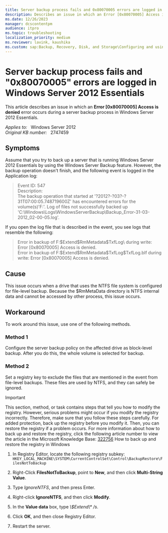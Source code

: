 ```yaml
---
title: Server backup process fails and 0x80070005 errors are logged in Windows Server 2012 Essentials
description: Describes an issue in which an Error [0x80070005] Access is denied occurs during a server backup process in Windows Server 2012 Essentials. Provides workarounds.
ms.date: 12/26/2023
manager: dcscontentpm
audience: itpro
ms.topic: troubleshooting
localization_priority: medium
ms.reviewer: lavink, kaushika
ms.custom: sap:Backup, Recovery, Disk, and Storage\Configuring and using Windows Backup or other recovery, csstroubleshoot
---
```

# Server backup process fails and "0x80070005" errors are logged in Windows Server 2012 Essentials

This article describes an issue in which an **Error [0x80070005] Access is denied** error occurs during a server backup process in Windows Server 2012 Essentials.

_Applies to:_ &nbsp; Windows Server 2012  
_Original KB number:_ &nbsp; 2747459

## Symptoms

Assume that you try to back up a server that is running Windows Server 2012 Essentials by using the Windows Server Backup feature. However, the backup operation doesn't finish, and the following event is logged in the Application log:

> Event ID: 547  
Description:  
The backup operation that started at '?2012?-?03?-?31T07:00:05.748719600Z' has encountered errors for the volume(s)'F:'. Log of files not successfully backed up 'C:\Windows\Logs\WindowsServerBackup\Backup_Error-31-03-2012_02-00-05.log'.  

If you open the log file that is described in the event, you see logs that resemble the following:

> Error in backup of F:\$Extend\$RmMetadata\$TxfLog\ during write: Error [0x80070005] Access is denied.  
Error in backup of F:\$Extend\$RmMetadata\$TxfLog\$TxfLog.blf during write: Error [0x80070005] Access is denied.  

## Cause

This issue occurs when a drive that uses the NTFS file system is configured for file-level backup. Because the $RmMetaData directory is NTFS internal data and cannot be accessed by other process, this issue occurs.

## Workaround

To work around this issue, use one of the following methods.

### Method 1

Configure the server backup policy on the affected drive as block-level backup. After you do this, the whole volume is selected for backup.

### Method 2

Set a registry key to exclude the files that are mentioned in the event from file-level backups. These files are used by NTFS, and they can safely be ignored.

> [!IMPORTANT]
> This section, method, or task contains steps that tell you how to modify the registry. However, serious problems might occur if you modify the registry incorrectly. Therefore, make sure that you follow these steps carefully. For added protection, back up the registry before you modify it. Then, you can restore the registry if a problem occurs. For more information about how to back up and restore the registry, click the following article number to view the article in the Microsoft Knowledge Base: [322756](https://support.microsoft.com/help/322756) How to back up and restore the registry in Windows  

1. In Registry Editor, locate the following registry subkey:
    `HKEY_LOCAL_MACHINE\SYSTEM\CurrentControlSet\Control\BackupRestore\FilesNotToBackup`  

2. Right-Click **FilesNotToBackup**, point to **New**, and then click **Multi-String Value**.
3. Type *IgnoreNTFS*, and then press Enter.
4. Right-click **IgnoreNTFS**, and then click **Modify**.
5. In the **Value data** box, type *\\$Extend\\\* /s*.
6. Click **OK**, and then close Registry Editor.
7. Restart the server.
